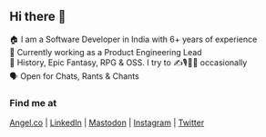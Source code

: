## Hi there 👋

🏠 I am a Software Developer in India with 6+ years of experience
<br />
🏢 Currently working as a Product Engineering Lead
<br />
🧡 History, Epic Fantasy, RPG & OSS. I try to ✍️🎙️📸🎨 occasionally
<br />
🗣️ Open for Chats, Rants & Chants

### Find me at
 <a href="https://angel.co/abhnv" target="_blank">Angel.co</a> | 
<a href="https://www.linkedin.com/in/abhnvkmr" target="_blank">LinkedIn</a> | 
<a rel="me" href="https://mastodon.social/@abhnv" target="_blank">Mastodon</a> | 
<a href="https://www.instagram.com/abhnvkmr" target="_blank">Instagram</a> | 
<a href="https://twitter.com/abhnvkmr" target="_blank">Twitter</a>

<!--
Here are some ideas to get you started:
- 🔭 I’m currently working on ...
- 🌱 I’m currently learning ...
- 👯 I’m looking to collaborate on ...
- 🤔 I’m looking for help with ...
- 💬 Ask me about ...
- 📫 How to reach me: ...
- 😄 Pronouns: ...
- ⚡ Fun fact: ...
-->
